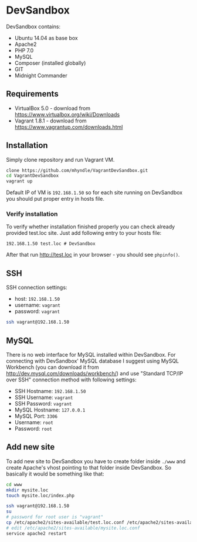 # DevSandbox
DevSandbox contains:
- Ubuntu 14.04 as base box
- Apache2
- PHP 7.0
- MySQL
- Composer (installed globally)
- GIT
- Midnight Commander

## Requirements
- VirtualBox 5.0 - download from https://www.virtualbox.org/wiki/Downloads
- Vagrant 1.8.1 - download from https://www.vagrantup.com/downloads.html

## Installation
Simply clone repository and run Vagrant VM.
```bash
clone https://github.com/mhyndle/VagrantDevSandbox.git
cd VagrantDevSandbox
vagrant up
```
Default IP of VM is `192.168.1.50` so for each site running on DevSandbox you should put proper entry in hosts file.

### Verify installation
To verify whether installation finished properly you can check already provided test.loc site.
Just add following entry to your hosts file:
```
192.168.1.50 test.loc # DevSandbox
```
After that run http://test.loc in your browser - you should see `phpinfo()`.

## SSH
SSH connection settings:
- host: `192.168.1.50`
- username: `vagrant`
- password: `vagrant`

```bash
ssh vagrant@192.168.1.50
```

## MySQL
There is no web interface for MySQL installed within DevSandbox. For connecting with DevSandbox' MySQL database I suggest
using MySQL Workbench (you can download it from http://dev.mysql.com/downloads/workbench/) and use 
"Standard TCP/IP over SSH" connection method with following settings:
- SSH Hostname: `192.168.1.50`
- SSH Username: `vagrant`
- SSH Password: `vagrant`
- MySQL Hostname: `127.0.0.1`
- MySQL Port: `3306`
- Username: `root`
- Password: `root`

## Add new site
To add new site to DevSandbox you have to create folder inside `./www` and create Apache's vhost pointing to that folder inside DevSandbox.
So basically it would be something like that:
```bash
cd www
mkdir mysite.loc
touch mysite.loc/index.php

ssh vagrant@192.168.1.50
su
# password for root user is "vagrant"
cp /etc/apache2/sites-available/test.loc.conf /etc/apache2/sites-available/mysite.loc.conf
# edit /etc/apache2/sites-available/mysite.loc.conf
service apache2 restart
```
